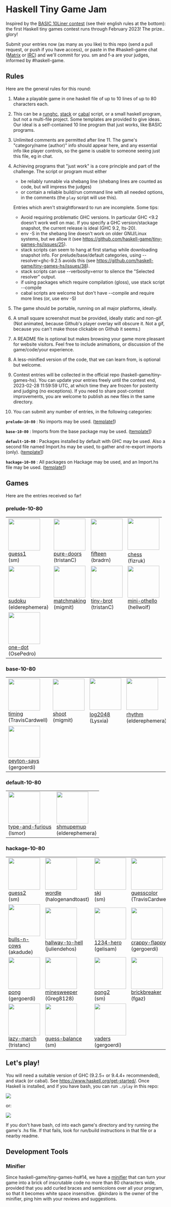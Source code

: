 # Haskell Tiny Game Jam

Inspired by the [BASIC 10Liner contest](https://www.homeputerium.de) (see their english rules at the bottom):
the first Haskell tiny games contest runs through February 2023!
The prize.. glory! <!-- and advancing the Haskell game dev craft -->

[Matrix]: https://matrix.to/#/#haskell-game:matrix.org
[IRC]:    https://web.libera.chat/#haskell-game

Submit your entries now (as many as you like) to this repo
(send a pull request, or push if you have access),
or paste in the #haskell-game chat ([Matrix] or [IRC]) and we'll commit for you.
sm and f-a are your judges, informed by #haskell-game.

## Rules

Here are the general rules for this round:

1. Make a playable game in one haskell file of up to 10 lines of up to 80 characters each.

2. This can be a [runghc], [stack] or [cabal] script, or a small haskell program, but not a multi-file project.
   Some templates are provided to give ideas.
   Our ideal is a self-contained 10 line program that just works, like BASIC programs.

3. Unlimited comments are permitted after line 11.
   The game's "category/name (author)" info should appear here,
   and any essential info like player controls, so the game is usable
   to someone seeing just this file, eg in chat.

4. Achieving programs that "just work" is a core principle and part of the challenge.
   The script or program must either
   - be reliably runnable via shebang line (shebang lines are counted as code, but will impress the judges)
   - or contain a reliable build/run command line with all needed options, in the comments
     (the `play` script will use this).

   Entries which aren't straightforward to run are incomplete. Some tips:
   - Avoid requiring problematic GHC versions. In particular GHC <9.2 doesn't work well on mac.
     If you specify a GHC version/stackage snapshot, the current release is ideal (GHC 9.2, lts-20).
   - env -S in the shebang line doesn't work on older GNU/Linux systems, but we allow it
     (see https://github.com/haskell-game/tiny-games-hs/issues/25).
   - stack scripts can seem to hang at first startup while downloading snapshot info.
     For prelude/base/default categories, using --resolver=ghc-9.2.5 avoids this
     (see https://github.com/haskell-game/tiny-games-hs/issues/38).
   - stack scripts can use --verbosity=error to silence the "Selected resolver" output.
   - if using packages which require compilation (gloss), use stack script --compile
   - cabal scripts are welcome but don't have --compile and require more lines (or, use env -S)

5. The game should be portable, running on all major platforms, ideally.

6. A small square screenshot must be provided, ideally static and non-gif.
   (Not animated, because Github's player overlay will obscure it.
   Not a gif, because you can't make those clickable on Github it seems.)

7. A README file is optional but makes browsing your game more pleasant for website visitors.
   Feel free to include animations, or discussion of the game/code/your experience.

8. A less-minified version of the code, that we can learn from, is optional but welcome.

9. Contest entries will be collected in the official repo (haskell-game/tiny-games-hs).
   You can update your entries freely until the contest end, 2023-02-28 11:59:59 UTC,
   at which time they are frozen for posterity and judging (no exceptions).
   If you need to share post-contest improvements, you are welcome to publish as new files in the same directory.

10. You can submit any number of entries, in the following categories:

   **`prelude-10-80`**
   : No imports may be used. ([template1](prelude/template1.hs))

   **`base-10-80`**
   : Imports from the base package may be used. ([template1](base/template1.hs))

   **`default-10-80`**
   : Packages installed by default with GHC may be used.
     Also a second file named Import.hs may be used, to gather and re-export imports (only).
    ([template1](default/template1.hs))

   **`hackage-10-80`**
   : All packages on Hackage may be used, and an Import.hs file may be used. ([template1](hackage/template1.hs))

[runghc]: https://downloads.haskell.org/ghc/latest/docs/users_guide/runghc.html
[stack]:  https://docs.haskellstack.org/en/stable/script_command
[cabal]:  https://cabal.readthedocs.io/en/3.6/cabal-commands.html#cabal-v2-run


## Games

Here are the entries received so far!

### prelude-10-80
<table>
<tr>
<td><a href="prelude/guess1"><img src="prelude/guess1/guess1.png" width=100 height=100><br>guess1</a><br>(sm)</td>
<td><a href="prelude/pure-doors"><img src="prelude/pure-doors/pure-doors.png" width=100 height=100><br>pure-doors</a><br>(tristanC)</td>
<td><a href="prelude/fifteen"><img src="prelude/fifteen/fifteen.png" width=100 height=100><br>fifteen</a><br>(bradrn)</td>
<td><img src="prelude/chess/chess.gif" width=100 height=100><a href="prelude/chess"><br>chess</a><br>(fizruk)</td>
</tr>
<tr>
<td><a href="prelude/sudoku"><img src="prelude/sudoku/sudoku.png" width=100 height=100><br>sudoku</a><br>(elderephemera)</td>
<td><img src="prelude/matchmaking/matchmaking.gif" width=100 height=100><br><a href="prelude/matchmaking">matchmaking</a><br>(migmit)</td>
<td><img src="prelude/tiny-brot/tiny-brot.gif" width=100 height=100><br><a href="prelude/tiny-brot">tiny-brot</a><br>(tristanC)</td>
<td><img src="prelude/mini-othello/mini-othello-1.gif" width=100 height=100><br><a href="prelude/mini-othello/mini-othello.hs">mini-othello</a><br>(hellwolf)</td>
</tr>
<tr>
<td><a href="prelude/one-dot"><img src="prelude/one-dot/one-dot.png" width=100 height=100><br>one-dot</a><br>(OsePedro)</td>
</tr>
</table>

### base-10-80
<table>
<tr>
<td><a href="base/timing"><img src="base/timing/timing.png" width=100 height=100><br>timing</a><br>(TravisCardwell)</td>
<td><a href="base/shoot"><img src="base/shoot/shoot.png" width=100 height=100><br>shoot</a><br>(migmit)</td>
<td><img src="base/log2048/log2048.gif" width=100 height=100><a href="base/log2048"><br>log2048</a><br>(Lysxia)</td>
<td><img src="base/rhythm/rhythm.gif" width=100 height=100><a href="base/rhythm"><br>rhythm</a><br>(elderephemera)</td>
</tr>
<tr>
<td><a href="base/peyton-says"><img src="base/peyton-says/peyton-says.png" width=100 height=100><br>peyton-says</a><br>(gergoerdi)</td>
</tr>
</table>

### default-10-80
<table>
<tr>
<td><a href="default/type-and-furious"><img src="default/type-and-furious/type-and-furious.png" width=100 height=100><br>type-and-furious</a><br>(lsmor)</td>
<td><a href="default/shmupemup"><img src="default/shmupemup/shmupemup.png" width=100 height=100><br>shmupemup</a><br>(elderephemera)</td>
</tr>
</table>

### hackage-10-80
<table>
<tr>
<td><a href="hackage/guess2"><img src="hackage/guess2/guess2.png" width=100 height=100><br>guess2</a><br>(sm)</td>
<td><a href="hackage/wordle"><img src="hackage/wordle/wordle.png" width=100 height=100><br>wordle</a><br>(halogenandtoast)</td>
<td><a href="hackage/ski"><img src="hackage/ski/ski.png" width=100 height=100><br>ski</a><br>(sm)</td>
<td><a href="hackage/guesscolor"><img src="hackage/guesscolor/guesscolor.png" width=100 height=100><br>guesscolor</a><br>(TravisCardwell)</td>
</tr>
<tr>
<td><a href="hackage/bulls-n-cows"><img src="hackage/bulls-n-cows/bulls-n-cows.png" width=100 height=100><br>bulls-n-cows</a><br>(akadude)</td>
<td><img src="hackage/hallway-to-hell/hallway-to-hell.gif" width=100 height=100><br><a href="hackage/hallway-to-hell">hallway-to-hell</a><br>(juliendehos)</td>
<td><a href="hackage/1234-hero"><img src="hackage/1234-hero/1234-hero.png" width=100 height=100><br>1234-hero</a><br>(gelisam)</td>
<td><img src="hackage/crappy-flappy/crappy-flappy.gif" width=100 height=100><br><a href="hackage/crappy-flappy">crappy-flappy</a><br>(gergoerdi)</td>
</tr>
<tr>
<td><a href="hackage/pong"><img src="hackage/pong/pong.png" width=100 height=100><br>pong</a><br>(gergoerdi)</td>
<td><a href="hackage/minesweeper"><img src="hackage/minesweeper/minesweeper.png" width=100 height=100><br>minesweeper</a><br>(Greg8128)</td>
<td><a href="hackage/pong2"><img src="hackage/pong2/pong2.png" width=100 height=100><br>pong2</a><br>(sm)</td>
<td><a href="hackage/brickbreaker"><img src="hackage/brickbreaker/brickbreaker.png" width=100 height=100><br>brickbreaker</a><br>(fgaz)</td>
</tr>
<tr>
<td><img src="hackage/lazy-march/lazy-march.gif" width=100 height=100><br><a href="hackage/lazy-march">lazy-march</a><br>(tristanc)</td>
<td><a href="hackage/guess-balance"><img src="hackage/guess-balance/guess-balance.png" width=100 height=100><br>guess-balance</a><br>(sm)</td>
<td><a href="hackage/vaders"><img src="hackage/vaders/vaders.png" width=100 height=100><br>vaders</a><br>(gergoerdi)</td>
</tr>
</table>

## Let's play!

You will need a suitable version of GHC (9.2.5+ or 9.4.4+ recommended), and stack (or cabal).
See <https://www.haskell.org/get-started/>.
Once Haskell is installed, and if you have bash, you can run `./play` in this repo:

![](play.dark.png)

or:

![](play-2.dark.png)

If you don't have bash, cd into each game's directory and try running the game's .hs file.
If that fails, look for run/build instructions in that file or a nearby readme.

## Development Tools

### Minifier

Since  haskell-game/tiny-games-hs#14, we have a [minifier](minify.hs) that can turn your game into a brick of inscrutable code no more than 80 characters wide, provided that you add curled braces and semicolons over all your program, so that it becomes white space insensitive. @kindaro is the owner of the minifier, ping him with your reviews and suggestions.
